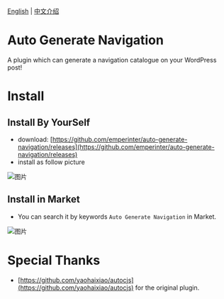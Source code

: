 [English](README.md) | [中文介绍](READEME_cn.md)

# Auto Generate Navigation

A plugin which  can generate a navigation  catalogue on your WordPress post!

# Install

## Install By YourSelf

- download: [https://github.com/emperinter/auto-generate-navigation/releases](https://github.com/emperinter/auto-generate-navigation/releases)
- install as follow picture

![图片](https://user-images.githubusercontent.com/20177836/166665366-08b68697-0c32-4131-a851-d27cef78175b.png)

## Install in Market

- You can search it by keywords `Auto Generate Navigation` in Market.


![图片](https://user-images.githubusercontent.com/20177836/167537487-d7ba145a-30fb-4158-9d65-beda29df0e7a.png)


# Special Thanks

- [https://github.com/yaohaixiao/autocjs](https://github.com/yaohaixiao/autocjs) for the original plugin.


